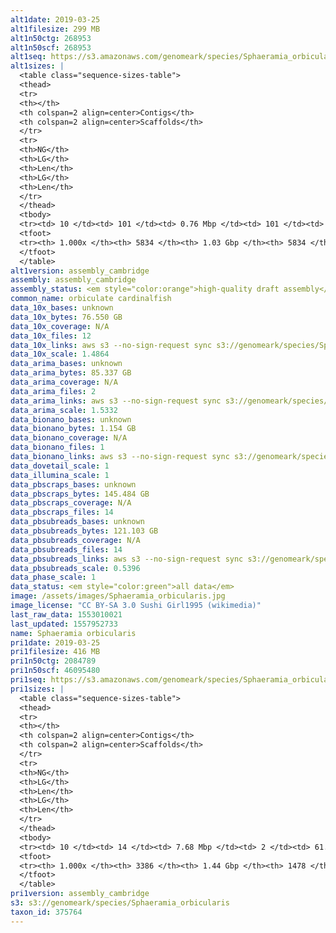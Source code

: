 ```yaml
---
alt1date: 2019-03-25
alt1filesize: 299 MB
alt1n50ctg: 268953
alt1n50scf: 268953
alt1seq: https://s3.amazonaws.com/genomeark/species/Sphaeramia_orbicularis/fSphaOr1/assembly_cambridge/fSphaOr1.alt.asm.20190325.fasta.gz
alt1sizes: |
  <table class="sequence-sizes-table">
  <thead>
  <tr>
  <th></th>
  <th colspan=2 align=center>Contigs</th>
  <th colspan=2 align=center>Scaffolds</th>
  </tr>
  <tr>
  <th>NG</th>
  <th>LG</th>
  <th>Len</th>
  <th>LG</th>
  <th>Len</th>
  </tr>
  </thead>
  <tbody>
  <tr><td> 10 </td><td> 101 </td><td> 0.76 Mbp </td><td> 101 </td><td> 0.76 Mbp </td></tr>  <tr><td> 20 </td><td> 262 </td><td> 0.55 Mbp </td><td> 262 </td><td> 0.55 Mbp </td></tr>  <tr><td> 30 </td><td> 477 </td><td> 0.43 Mbp </td><td> 477 </td><td> 0.43 Mbp </td></tr>  <tr><td> 40 </td><td> 746 </td><td> 0.34 Mbp </td><td> 746 </td><td> 0.34 Mbp </td></tr>  <tr style="background-color:#cccccc;"><td> 50 </td><td> 1089 </td><td> 0.27 Mbp </td><td> 1089 </td><td> 0.27 Mbp </td></tr>  <tr><td> 60 </td><td> 1515 </td><td> 0.22 Mbp </td><td> 1515 </td><td> 0.22 Mbp </td></tr>  <tr><td> 70 </td><td> 2040 </td><td> 0.18 Mbp </td><td> 2040 </td><td> 0.18 Mbp </td></tr>  <tr><td> 80 </td><td> 2717 </td><td> 0.13 Mbp </td><td> 2717 </td><td> 0.13 Mbp </td></tr>  <tr><td> 90 </td><td> 3656 </td><td> 89.42 Kbp </td><td> 3656 </td><td> 89.42 Kbp </td></tr>  <tr><td> 100 </td><td> 5833 </td><td> 397  bp </td><td> 5833 </td><td> 397  bp </td></tr>  </tbody>
  <tfoot>
  <tr><th> 1.000x </th><th> 5834 </th><th> 1.03 Gbp </th><th> 5834 </th><th> 1.03 Gbp </th></tr>
  </tfoot>
  </table>
alt1version: assembly_cambridge
assembly: assembly_cambridge
assembly_status: <em style="color:orange">high-quality draft assembly</em>
common_name: orbiculate cardinalfish
data_10x_bases: unknown
data_10x_bytes: 76.550 GB
data_10x_coverage: N/A
data_10x_files: 12
data_10x_links: aws s3 --no-sign-request sync s3://genomeark/species/Sphaeramia_orbicularis/fSphaOr1/genomic_data/10x/ .<br>
data_10x_scale: 1.4864
data_arima_bases: unknown
data_arima_bytes: 85.337 GB
data_arima_coverage: N/A
data_arima_files: 2
data_arima_links: aws s3 --no-sign-request sync s3://genomeark/species/Sphaeramia_orbicularis/fSphaOr1/genomic_data/arima/ .<br>
data_arima_scale: 1.5332
data_bionano_bases: unknown
data_bionano_bytes: 1.154 GB
data_bionano_coverage: N/A
data_bionano_files: 1
data_bionano_links: aws s3 --no-sign-request sync s3://genomeark/species/Sphaeramia_orbicularis/fSphaOr1/genomic_data/bionano/ .<br>
data_dovetail_scale: 1
data_illumina_scale: 1
data_pbscraps_bases: unknown
data_pbscraps_bytes: 145.484 GB
data_pbscraps_coverage: N/A
data_pbscraps_files: 14
data_pbsubreads_bases: unknown
data_pbsubreads_bytes: 121.103 GB
data_pbsubreads_coverage: N/A
data_pbsubreads_files: 14
data_pbsubreads_links: aws s3 --no-sign-request sync s3://genomeark/species/Sphaeramia_orbicularis/fSphaOr1/genomic_data/pacbio/ . --exclude "*scraps.bam*"<br>
data_pbsubreads_scale: 0.5396
data_phase_scale: 1
data_status: <em style="color:green">all data</em>
image: /assets/images/Sphaeramia_orbicularis.jpg
image_license: "CC BY-SA 3.0 Sushi Girl1995 (wikimedia)"
last_raw_data: 1553010021
last_updated: 1557952733
name: Sphaeramia orbicularis
pri1date: 2019-03-25
pri1filesize: 416 MB
pri1n50ctg: 2084789
pri1n50scf: 46095480
pri1seq: https://s3.amazonaws.com/genomeark/species/Sphaeramia_orbicularis/fSphaOr1/assembly_cambridge/fSphaOr1.pri.asm.20190325.fasta.gz
pri1sizes: |
  <table class="sequence-sizes-table">
  <thead>
  <tr>
  <th></th>
  <th colspan=2 align=center>Contigs</th>
  <th colspan=2 align=center>Scaffolds</th>
  </tr>
  <tr>
  <th>NG</th>
  <th>LG</th>
  <th>Len</th>
  <th>LG</th>
  <th>Len</th>
  </tr>
  </thead>
  <tbody>
  <tr><td> 10 </td><td> 14 </td><td> 7.68 Mbp </td><td> 2 </td><td> 61.35 Mbp </td></tr>  <tr><td> 20 </td><td> 38 </td><td> 4.94 Mbp </td><td> 4 </td><td> 54.18 Mbp </td></tr>  <tr><td> 30 </td><td> 71 </td><td> 3.88 Mbp </td><td> 7 </td><td> 51.80 Mbp </td></tr>  <tr><td> 40 </td><td> 113 </td><td> 2.99 Mbp </td><td> 10 </td><td> 48.86 Mbp </td></tr>  <tr style="background-color:#cccccc;"><td> 50 </td><td> 171 </td><td style="background-color:#88ff88;"> 2.08 Mbp </td><td> 13 </td><td style="background-color:#88ff88;"> 46.10 Mbp </td></tr>  <tr><td> 60 </td><td> 254 </td><td> 1.42 Mbp </td><td> 16 </td><td> 44.41 Mbp </td></tr>  <tr><td> 70 </td><td> 392 </td><td> 0.81 Mbp </td><td> 19 </td><td> 33.63 Mbp </td></tr>  <tr><td> 80 </td><td> 666 </td><td> 0.34 Mbp </td><td> 29 </td><td> 6.70 Mbp </td></tr>  <tr><td> 90 </td><td> 1366 </td><td> 0.14 Mbp </td><td> 117 </td><td> 0.56 Mbp </td></tr>  <tr><td> 100 </td><td> 3385 </td><td> 65  bp </td><td> 1477 </td><td> 1.11 Kbp </td></tr>  </tbody>
  <tfoot>
  <tr><th> 1.000x </th><th> 3386 </th><th> 1.44 Gbp </th><th> 1478 </th><th> 1.45 Gbp </th></tr>
  </tfoot>
  </table>
pri1version: assembly_cambridge
s3: s3://genomeark/species/Sphaeramia_orbicularis
taxon_id: 375764
---
```

